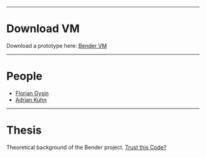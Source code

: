 
---
# Download VM

Download a prototype here:
[Bender VM](%base_url%/wiki/projects/archive/bender/download)


---
# People


- [Florian Gysin](%base_url%/wiki/alumni/floriangysin)
- [Adrian Kuhn](%base_url%/wiki/alumni/adriankuhn)


---
# Thesis
Theoretical background of the Bender project.
[Trust this Code?](%assets_url%/scgbib/?query=Gysi10c&filter=Year)
